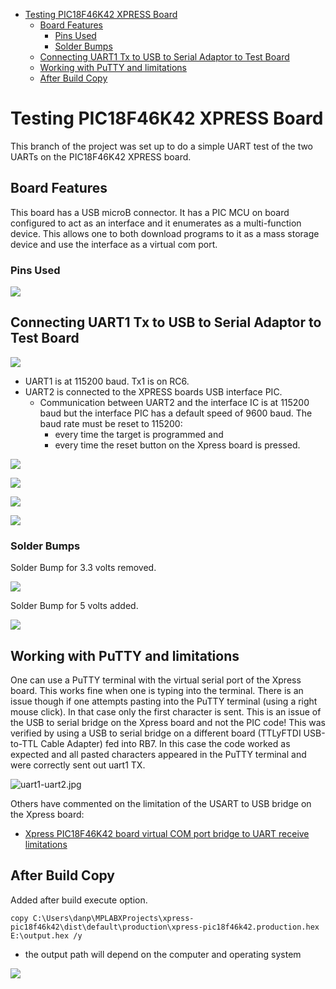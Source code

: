   - [Testing PIC18F46K42 XPRESS
    Board](#testing-pic18f46k42-xpress-board)
      - [Board Features](#board-features)
          - [Pins Used](#pins-used)
          - [Solder Bumps](#solder-bumps)
      - [Connecting UART1 Tx to USB to Serial Adaptor to Test
        Board](#connecting-uart1-tx-to-usb-to-serial-adaptor-to-test-board)
      - [Working with PuTTY and
        limitations](#working-with-putty-and-limitations)
      - [After Build Copy](#after-build-copy)

<!---
use 
pandoc -s --toc -t html5 -c pandocbd.css README.pandoc.md -o index.html

pandoc -s --toc -t gfm README.pandoc.md -o README.md
-->

# Testing PIC18F46K42 XPRESS Board

This branch of the project was set up to do a simple UART test of the
two UARTs on the PIC18F46K42 XPRESS board.

## Board Features

This board has a USB microB connector. It has a PIC MCU on board
configured to act as an interface and it enumerates as a multi-function
device. This allows one to both download programs to it as a mass
storage device and use the interface as a virtual com port.

### Pins Used

![](images/pins.png)

## Connecting UART1 Tx to USB to Serial Adaptor to Test Board

![](images/uart-forward-2-1.jpg)

  - UART1 is at 115200 baud. Tx1 is on RC6.
  - UART2 is connected to the XPRESS boards USB interface PIC.
      - Communication between UART2 and the interface IC is at 115200
        baud but the interface PIC has a default speed of 9600 baud.
        The baud rate must be reset to 115200:
          - every time the target is programmed and
          - every time the reset button on the Xpress board is pressed.

![](images/terminal-uart2-115200-1.png)

![](images/terminal-uart2-115200-2.png)

![](images/terminal-uart2-115200-3.png)

![](images/terminal-uart2-115200-4.png)

### Solder Bumps

Solder Bump for 3.3 volts removed.

![](images/solder-bump-removed.jpg)

Solder Bump for 5 volts added.

![](images/solder-bump-added.jpg)

## Working with PuTTY and limitations

One can use a PuTTY terminal with the virtual serial port of the Xpress
board. This works fine when one is typing into the terminal. There is an
issue though if one attempts pasting into the PuTTY terminal (using a
right mouse click). In that case only the first character is sent. This
is an issue of the USB to serial bridge on the Xpress board and not the
PIC code\! This was verified by using a USB to serial bridge on a
different board (TTLyFTDI USB-to-TTL Cable Adapter) fed into RB7. In
this case the code worked as expected and all pasted characters appeared
in the PuTTY terminal and were correctly sent out uart1 TX.

![uart1-uart2.jpg](images/uart1-uart2.jpg)

Others have commented on the limitation of the USART to USB bridge on
the Xpress board:

  - [Xpress PIC18F46K42 board virtual COM port bridge to UART receive
    limitations](https://www.microchip.com/forums/m1097510.aspx)

## After Build Copy

Added after build execute option.

    copy C:\Users\danp\MPLABXProjects\xpress-pic18f46k42\dist\default\production\xpress-pic18f46k42.production.hex E:\output.hex /y

  - the output path will depend on the computer and operating system

![](images/after-build.png)
